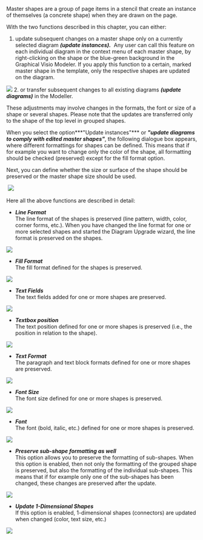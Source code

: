 Master shapes are a group of page items in a stencil that create an
instance of themselves (a concrete shape) when they are drawn on the
page.

With the two functions described in this chapter, you can either:   
1. update subsequent changes on a master shape only on a currently
selected diagram ***(update instances).***  Any user can call this feature on each individual diagram in the context menu of each master shape, by
right-clicking on the shape or the blue-green background in the
Graphical Visio Modeler. If you apply this function to a certain, marked
master shape in the template, only the respective shapes are updated on
the diagram.

![](//images.ctfassets.net/utx1h0gfm1om/2TrgiFz4I0C6Q8ysG0UeoY/a644d892f5af045713e7f07314c23246/328671.png)
2. or transfer subsequent changes to all existing diagrams ***(update diagrams)*** in the Modeller. 

These adjustments may involve changes in the formats, the font or size
of a shape or several shapes. Please note that the updates are
transferred only to the shape of the top level in grouped shapes. 

When you select the option***"Update instances"*** or ***"update
diagrams to comply with edited master shapes"***, the following dialogue
box appears, where different formattings for shapes can be defined. This
means that if for example you want to change only the color of the
shape, all formatting should be checked (preserved) except for the fill
format option.

Next, you can define whether the size or surface of the shape should be
preserved or the master shape size should be used.

 ![](//images.ctfassets.net/utx1h0gfm1om/1TUIBxCIzm0kucKCcoQIec/f4261e290727e3dddc3a3dd6aeb4dc18/328673.png)

Here all the above functions are described in detail:

-   ***Line Format***  
    The line format of the shapes is preserved (line pattern, width,
    color, corner forms, etc.). When you have changed the line format
    for one or more selected shapes and started the Diagram Upgrade
    wizard, the line format is preserved on the shapes. 

![](//images.ctfassets.net/utx1h0gfm1om/31sf7LTcLeGsYwOYeyee4/efb7b29f43d5bf905d08b3c090d1e991/328150.png)

-   ***Fill Format***  
    The fill format defined for the shapes is preserved. 

![](//images.ctfassets.net/utx1h0gfm1om/4NxtH7sOfSoIEEWM064oU4/6210bf4af5e32815209e9cb8b854edb3/328149.png)

-   ***Text Fields***  
    The text fields added for one or more shapes are preserved.

![](//images.ctfassets.net/utx1h0gfm1om/4273WlGPgcGC86wagqioue/9924aa9bedd51b6b112d7c2ec44ece4d/328151.png)

-   ***Textbox position***  
    The text position defined for one or more shapes is preserved (i.e.,
    the position in relation to the shape).

![](//images.ctfassets.net/utx1h0gfm1om/2iMQfRiZoUQOAeqGIGOMI2/7b0f74e09761b728d4d63d3242e3e2f5/328152.png)

-   ***Text Format***  
    The paragraph and text block formats defined for one or more shapes
    are preserved. 

![](//images.ctfassets.net/utx1h0gfm1om/1rWQhe4zIQgwEek4kk408q/fdc2187b312d5cf99815f61bf33ee34c/328153.png)

-   ***Font Size***  
    The font size defined for one or more shapes is preserved.

![](//images.ctfassets.net/utx1h0gfm1om/Agq3eqdBvMiqkWMAqKgQM/2eb7445f218e476d6286f47b30445cb9/328154.png)

-   ***Font***  
    The font (bold, italic, etc.) defined for one or more shapes is
    preserved. 

![](//images.ctfassets.net/utx1h0gfm1om/4YkDXmgSUMIEu6AMO6EwWK/4f0c6b1b050f19de8a9b3b3608f1674b/328155.png)

-   ***Preserve sub-shape formatting as well***  
    This option allows you to preserve the formatting of sub-shapes.
    When this option is enabled, then not only the formatting of the
    grouped shape is preserved, but also the formatting of the
    individual sub-shapes. This means that if for example only one of
    the sub-shapes has been changed, these changes are preserved after
    the update.

![](//images.ctfassets.net/utx1h0gfm1om/59yNZuNgvKeqgqkYYW2cy2/86402a0c613b00e406d53bf765a95888/328156.png)

-   ***Update 1-Dimensional Shapes***  
    If this option is enabled, 1-dimensional shapes (connectors) are
    updated when changed (color, text size, etc.) 

![](//images.ctfassets.net/utx1h0gfm1om/6ssacZqcrSKCqK8S6aywMi/3830329123df04ac68b1928cb319f31f/328157.png)

 
